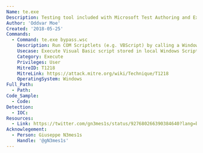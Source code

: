```yaml
---
Name: te.exe
Description: Testing tool included with Microsoft Test Authoring and Execution Framework (TAEF).
Author: 'Oddvar Moe'
Created: '2018-05-25'
Commands:
  - Command: te.exe bypass.wsc
    Description: Run COM Scriptlets (e.g. VBScript) by calling a Windows Script Component (WSC) file.
    Usecase: Execute Visual Basic script stored in local Windows Script Component file.
    Category: Execute
    Privileges: User
    MitreID: T1218
    MitreLink: https://attack.mitre.org/wiki/Technique/T1218
    OperatingSystem: Windows
Full_Path:
  - Path:
Code_Sample:
  - Code:
Detection:
  - IOC:
Resources:
  - Link: https://twitter.com/gn3mes1s/status/927680266390384640?lang=bg
Acknowlegement:
  - Person: Giuseppe N3mes1s
    Handle: '@gN3mes1s'
---
```


